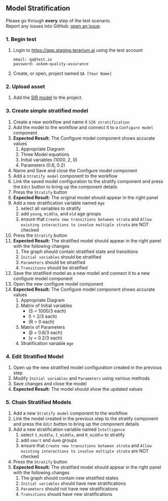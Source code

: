 ## Model Stratification
Please go through __every__ step of the test scenario.\
Report any issues into GitHub: [open an issue](https://github.com/DARPA-ASKEM/terarium/issues/new?assignees=&labels=bug%2C+Q%26A&template=qa-issue.md&title=%5BBUG%5D%3A+).

### 1. Begin test
1. Login to https://app.staging.terarium.ai using the test account
    ```
    email: qa@test.io
    password: askem-quality-assurance
    ```
2. Create, or open, project named `QA [Your Name]`

### 2. Upload asset
1. Add the [SIR model](https://drive.google.com/file/d/1vtIwevIXR4DkEROcR7KdKrCrEHGfo7s0/view?usp=sharing) to the project.

### 3. Create simple stratified model
1. Create a new workflow and name it `SIR stratification`
2. Add the model to the workflow and connect it to a `Configure model` component
3. __Expected Result:__ The Configure model component shows accurate values
   1. Appropriate Diagram
   2. Three Model equations
   3. Initial variables (1000, 2, 0)
   4. Parameters (0.6, 0.2)
4. Name and Save and close the Configure model component
5. Add a `Stratify model` component to the workflow
6. Link the saved model configuration to the stratify component and press the `Edit` button to bring up the component details
7. Press the `Stratify` button
8. __Expected Result:__ The original model should appear in the right panel
9. Add a new stratification variable named `Age`
   1. select all variables to stratify
   2. add `young`, `middle`, and `old` age groups
   3. ensure that `Create new transitions between strata` and `Allow existing interactions to involve multiple strata` are NOT checked
10. Press the `Stratify` button
11. __Expected Result:__ The stratified model should appear in the right panel with the following changes
    1. The graph should contain stratified state and transitions
    2. `Initial variables` should be stratified
    3. `Parameters` should be stratified
    4. `Transitions` should be stratified
12. Save the stratified model as a new model and connect it to a new configure model component
13. Open the new configure model component
14. __Expected Result:__ The Configure model component shows accurate values
    1. Appropriate Diagram
    2. Matrix of Initial variables
       * (S = 1000/3 each)
       * (I = 2/3 each)
       * (R = 0 each)
    3. Matrix of Parameters
       * (β = 0.6/3 each)
       * (γ = 0.2/3 each)
    4. Stratification variable `Age`

### 4. Edit Stratified Model
1. Open up the new stratified model configuration created in the previous step
2. Modify `Initial variables` and `Parameters` using various methods
3. Save changes and close the model
4. __Expected Result:__ The model should show the updated values

### 5. Chain Stratified Models
1. Add a new `Stratify model` component to the workflow
2. Link the model created in the previous step to the stratify component and press the `Edit` button to bring up the component details
3. Add a new stratification variable named `Intelligence`
   1. select `S_middle`, `I_middle`, and `R_middle` to stratify
   2. add `smart` and `dumb` groups
   3. ensure that `Create new transitions between strata` and `Allow existing interactions to involve multiple strata` are NOT checked
4. Press the `Stratify` button
5. __Expected Result:__ The stratified model should appear in the right panel with the following changes
   1. The graph should contain new stratified states
   2. `Initial variables` should have new stratifications
   3. `Parameters` should not have new stratifications
   4. `Transitions` should have new stratifications
